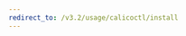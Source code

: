 ```yaml
---
redirect_to: /v3.2/usage/calicoctl/install
---
```


<!--- Page was deleted, now it just performs a redirect
to its replacement so as to prevent a 404. Site does not support
server-side redirects right now. -->
